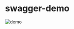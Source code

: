 # swagger-demo

![demo](https://user-images.githubusercontent.com/2376084/137337054-141618af-3c89-429c-8fc9-32975c7cabcc.png)
